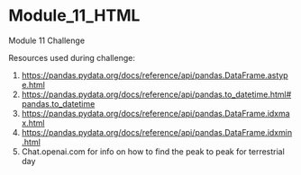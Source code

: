 # Module_11_HTML
Module 11 Challenge


Resources used during challenge:
1. https://pandas.pydata.org/docs/reference/api/pandas.DataFrame.astype.html
2. https://pandas.pydata.org/docs/reference/api/pandas.to_datetime.html#pandas.to_datetime
3. https://pandas.pydata.org/docs/reference/api/pandas.DataFrame.idxmax.html
4. https://pandas.pydata.org/docs/reference/api/pandas.DataFrame.idxmin.html
5. Chat.openai.com for info on how to find the peak to peak for terrestrial day
